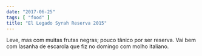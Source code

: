 ```yaml
---
date: "2017-06-25"
tags: [ "food" ]
title: "El Legado Syrah Reserva 2015"
---
```

Leve, mas com muitas frutas negras; pouco tânico por ser reserva. Vai bem com lasanha de escarola que fiz no domingo com molho italiano.
